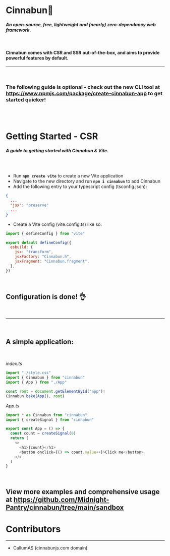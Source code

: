 # **Cinnabun**🥧

#### _An open-source, free, lightweight and (nearly) zero-dependancy web framework._

<br />

#### **Cinnabun comes with CSR and SSR out-of-the-box, and aims to provide powerful features by default.**

---

<br />

### **The following guide is optional - check out the new CLI tool at https://www.npmjs.com/package/create-cinnabun-app to get started quicker!**

<br />
<br />

# Getting Started - **CSR**

###### **_A guide to getting started with Cinnabun & Vite._**

<br />

- Run **`npm create vite`** to create a new Vite application
- Navigate to the new directory and run **`npm i cinnabun`** to add Cinnabun
- Add the following entry to your typescript config (tsconfig.json):

```json
{
  ...
  "jsx": "preserve"
  ...
}
```

- Create a Vite config (vite.config.ts) like so:

```js
import { defineConfig } from "vite"

export default defineConfig({
  esbuild: {
    jsx: "transform",
    jsxFactory: "Cinnabun.h",
    jsxFragment: "Cinnabun.fragment",
  },
})
```

<br />

## **Configuration is done!** 👌

<br />

---

<br />

## **A simple application:**

<br />

_index.ts_

```js
import "./style.css"
import { Cinnabun } from "cinnabun"
import { App } from "./App"

const root = document.getElementById("app")!
Cinnabun.bake(App(), root)
```

_App.ts_

```js
import * as Cinnabun from "cinnabun"
import { createSignal } from "cinnabun"

export const App = () => {
  const count = createSignal(0)
  return (
    <>
      <h1>{count}</h1>
      <button onclick={() => count.value++}>Click me</button>
    </>
  )
}
```

<br />

## View more examples and comprehensive usage at https://github.com/Midnight-Pantry/cinnabun/tree/main/sandbox

# Contributors

---

- CallumAS (cinnabunjs.com domain)
